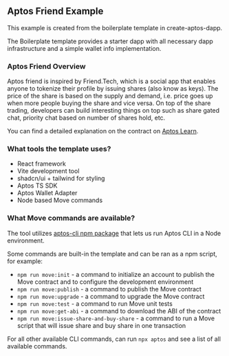 ## Aptos Friend Example

This example is created from the boilerplate template in create-aptos-dapp.

The Boilerplate template provides a starter dapp with all necessary dapp infrastructure and a simple wallet info implementation.

### Aptos Friend Overview

Aptos friend is inspired by Friend.Tech, which is a social app that enables anyone to tokenize their profile by issuing shares (also know as keys). The price of the share is based on the supply and demand, i.e. price goes up when more people buying the share and vice versa. On top of the share trading, developers can build interesting things on top such as share gated chat, priority chat based on number of shares hold, etc.

You can find a detailed explanation on the contract on [Aptos Learn](https://learn.aptoslabs.com/en/tutorial/solana-to-aptos-guide/move-friend/demo?workshop=solana-to-aptos).

### What tools the template uses?

- React framework
- Vite development tool
- shadcn/ui + tailwind for styling
- Aptos TS SDK
- Aptos Wallet Adapter
- Node based Move commands

### What Move commands are available?

The tool utilizes [aptos-cli npm package](https://github.com/aptos-labs/aptos-cli) that lets us run Aptos CLI in a Node environment.

Some commands are built-in the template and can be ran as a npm script, for example:

- `npm run move:init` - a command to initialize an account to publish the Move contract and to configure the development environment
- `npm run move:publish` - a command to publish the Move contract
- `npm run move:upgrade` - a command to upgrade the Move contract
- `npm run move:test` - a command to run Move unit tests
- `npm run move:get-abi` - a command to download the ABI of the contract
- `npm run move:issue-share-and-buy-share` - a command to run a Move script that will issue share and buy share in one transaction

For all other available CLI commands, can run `npx aptos` and see a list of all available commands.
